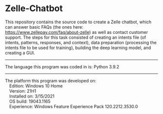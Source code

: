 # Zelle-Chatbot
This repository contains the source code to create a Zelle chatbot, which can
answer basic FAQs (the ones here: https://www.zellepay.com/faq/about-zelle)
as well as contact customer support. The steps for this task consisted of
creating an intents file (of intents, patterns, responses, and context),
data preparation (processing the intents file to be used for training),
building the deep learning model, and creating a GUI.

------------------------------------------------------------------------------

The language this program was coded in is:
	Python 3.9.2

------------------------------------------------------------------------------

The platform this program was developed on: <br />
&emsp;Edition:	Windows 10 Home <br />
&emsp;Version:	21H1 <br />
&emsp;Installed on:	3/15/2021 <br />
&emsp;OS build:	19043.1165 <br />
&emsp;Experience:	Windows Feature Experience Pack 120.2212.3530.0
